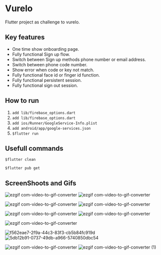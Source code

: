 # Vurelo

Flutter project as challenge to vurelo.

## Key features

- One time show onboarding page.
- Fully functional Sign up flow.
- Switch between Sign up methods phone number or email address.
- Switch between phone code number.
- Show error when code or key not match.
- Fully functional face id or finger id function.
- Fully functional persistent session.
- Fully functional sign out session.

## How to run

1. `add lib/firebase_options.dart`
2. `add lib/firebase_options.dart`
3. `add ios/Runner/GoogleService-Info.plist`
4. `add android/app/google-services.json`
5. `$flutter run`

## Usefull commands

`$flutter clean`

`$flutter pub get`

## ScreenShoots and Gifs

![ezgif com-video-to-gif-converter](https://github.com/user-attachments/assets/4fb3f938-baba-4d12-8b3e-72cf6492ac9c) ![ezgif com-video-to-gif-converter](https://github.com/user-attachments/assets/f7ba882f-55fa-4c0c-b154-c74de64e5bb9)

![ezgif com-video-to-gif-converter](https://github.com/user-attachments/assets/99d193a0-3a0a-49f0-8339-1b1647554ac0) ![ezgif com-video-to-gif-converter](https://github.com/user-attachments/assets/daa2b355-ca7b-4f5f-acda-084625a12f03)

![ezgif com-video-to-gif-converter](https://github.com/user-attachments/assets/d7d1aa05-a219-47f1-b551-e1255ec08453) ![ezgif com-video-to-gif-converter](https://github.com/user-attachments/assets/3693bd30-9e90-4542-8a28-74f3f43ad2ee)

![ezgif com-video-to-gif-converter](https://github.com/user-attachments/assets/d6236b3e-a737-4176-8051-d84329f39c39)

![f562eae7-2f9a-44c3-83f3-cb5b84fc919d](https://github.com/user-attachments/assets/66d0520c-1aa6-411c-a045-93df5418dce6)
![5db12b91-0737-49db-a966-5740850dbc54](https://github.com/user-attachments/assets/89bdd3ed-4ba3-4f98-8898-ca4652d0941b)

![ezgif com-video-to-gif-converter](https://github.com/user-attachments/assets/152d29f5-7353-4f16-98d3-5e5b6cdf6691) ![ezgif com-video-to-gif-converter (1)](https://github.com/user-attachments/assets/1d3ea64b-9aa7-4f8b-9536-7aa424fb2d37)
